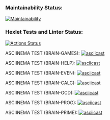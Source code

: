 ### Maintainability Status:

[![Maintainability](https://api.codeclimate.com/v1/badges/b268d6d45aadacab7801/maintainability)](https://codeclimate.com/github/mrlexxo/fullstack-javascript-project-44/maintainability)

### Hexlet Tests and Linter Status:

[![Actions Status](https://github.com/mrlexxo/fullstack-javascript-project-44/actions/workflows/hexlet-check.yml/badge.svg)](https://github.com/mrlexxo/fullstack-javascript-project-44/actions)

ASCIINEMA TEST (BRAIN-GAMES):
[![asciicast](https://asciinema.org/a/YOBOKXg4DZo8uyVyoWSgXq6mq.svg)](https://asciinema.org/a/YOBOKXg4DZo8uyVyoWSgXq6mq)

ASCIINEMA TEST (BRAIN-HELP):
[![asciicast](https://asciinema.org/a/f0h2RvQbJwAohgTBoxRMS7Qc7.svg)](https://asciinema.org/a/f0h2RvQbJwAohgTBoxRMS7Qc7)

ASCIINEMA TEST (BRAIN-EVEN):
[![asciicast](https://asciinema.org/a/694807.svg)](https://asciinema.org/a/694807)

ASCIINEMA TEST (BRAIN-CALC):
[![asciicast](https://asciinema.org/a/4cyi5cigoZgSMix0Q5CJpr07b.svg)](https://asciinema.org/a/4cyi5cigoZgSMix0Q5CJpr07b)

ASCIINEMA TEST (BRAIN-GCD):
[![asciicast](https://asciinema.org/a/uMML0cSHTMrDvfWxdD1WwAQWW.svg)](https://asciinema.org/a/uMML0cSHTMrDvfWxdD1WwAQWW)

ASCIINEMA TEST (BRAIN-PROG):
[![asciicast](https://asciinema.org/a/ir3AAtd8owrFMK7pT8n0gF7yW.svg)](https://asciinema.org/a/ir3AAtd8owrFMK7pT8n0gF7yW)

ASCIINEMA TEST (BRAIN-PRIME):
[![asciicast](https://asciinema.org/a/iXnoyxX5od5oJawyU0p6k6CV6.svg)](https://asciinema.org/a/iXnoyxX5od5oJawyU0p6k6CV6)
